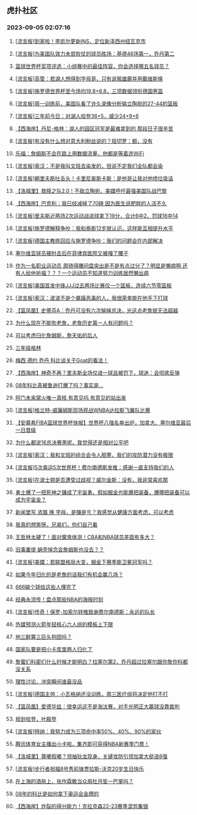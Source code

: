 ## 虎扑社区 
### 2023-09-05 02:07:16

1. [[流言板]到家啦！李凯尔更新INS，定位新泽西州纽瓦克市](https://bbs.hupu.com/61991399.html)

2. [[流言板]为美国队效力未尝败仗的球员胜场：基德46场第一，乔丹第二](https://bbs.hupu.com/61991348.html)

3. [篮球世界杯奖项评选：小组赛中的最佳阵容，你会选择哪五名球员？](https://bbs.hupu.com/61987557.html)

4. [[流言板]高管：若湖人想得到字母哥，只有说服雄鹿并用戴维斯换](https://bbs.hupu.com/61986536.html)

5. [[流言板]施罗德世界杯至今场均19.8+6.8，三项数据领衔德国男篮](https://bbs.hupu.com/61991201.html)

6. [[流言板]周一训练前，美国队看了许久录像分析输立陶宛的27-44的篮板](https://bbs.hupu.com/61989493.html)

7. [[流言板]三年前今日：对湖人哈登36+5，威少24+9+6](https://bbs.hupu.com/61991172.html)

8. [【西海岸】丹尼-格林：湖人的园区冠军是最难拿到的 那段日子很辛苦](https://bbs.hupu.com/61986572.html)

9. [[流言板]有没有什么想对意大利粉丝说的？班切罗：额，没有](https://bbs.hupu.com/61988632.html)

10. [乐福：詹姆斯不会在路上用数据流量，他都是等着连WiFi](https://bbs.hupu.com/61984723.html)

11. [[流言板]索汉：不是我叫文班去染发的，但说不定我们全队都会染](https://bbs.hupu.com/61989942.html)

12. [[流言板]朝里夫斯吐舌头！卡里尼奥斯卡斯：是他哥让我对他喷垃圾话](https://bbs.hupu.com/61984847.html)

13. [【洛城里】救赎之队2.0！不敌立陶宛，美媒呼吁最强美国队战巴黎](https://bbs.hupu.com/61985342.html)

14. [【西海岸】巴克利：我已经减掉了70磅 因为医生说肥胖的人活不久](https://bbs.hupu.com/61986186.html)

15. [[流言板]里夫斯近两场2次运动战进球拿下19分，合计6中2、罚球16中14](https://bbs.hupu.com/61984198.html)

16. [[流言板]施罗德解释争吵：我和泰斯12岁就认识，这样能互相提升水平](https://bbs.hupu.com/61987441.html)

17. [[流言板]德国主教练回应与施罗德争吵：我们的问题会在内部解决](https://bbs.hupu.com/61987730.html)

18. [塞尔维亚球员被肘击后在菲律宾医院又被嘎了腰子](https://bbs.hupu.com/61985673.html)

19. [作为一名职业运动员  周琦得腰间盘突出是不是有点过分了？明显是懒病啊  还有人给他祈福？？？一个运动员不知道努力训练居然懒出病](https://bbs.hupu.com/61991705.html)

20. [[流言板]美国首发中锋JJJ过去两场比赛仅一个篮板，连续六节零篮板](https://bbs.hupu.com/61983164.html)

21. [[流言板]索汉：波波不是个暴躁恶毒的人，我很荣幸能在他手下打球](https://bbs.hupu.com/61991053.html)

22. [【篮凤凰】史蒂芬A：乔丹可没有六次输掉总决，光这点老詹就无法超越](https://bbs.hupu.com/61987372.html)

23. [为什么现在不能吹老詹，老詹历史第一人有问题吗？](https://bbs.hupu.com/61991994.html)

24. [可以考虑归化詹姆斯，詹天佑的后人](https://bbs.hupu.com/61989011.html)

25. [三年级格林](https://bbs.hupu.com/61989219.html)

26. [梅西 德约 乔丹 科比谈关于Goat的看法！](https://bbs.hupu.com/61982743.html)

27. [【西海岸】神奇不再？里夫斯全场仅进一球且被罚下，球迷：会彻底反弹](https://bbs.hupu.com/61984869.html)

28. [08年科比真被鲁迪打爆了吗？事实是…](https://bbs.hupu.com/61992734.html)

29. [阿门未来窝火唯一真核 有意见吗 有意见的站出来](https://bbs.hupu.com/61992527.html)

30. [[流言板]格兰特-威廉姆斯现场观战WNBA达拉斯飞翼队比赛](https://bbs.hupu.com/61991232.html)

31. [【安慕希FIBA篮球世界杯快报】世界杯八强名单出炉，加拿大、塞尔维亚最后一日晋级](https://bbs.hupu.com/61983170.html)

32. [为什么都说16总决赛黑呢，我觉得还是相对公平吧](https://bbs.hupu.com/61991964.html)

33. [[流言板]索汉：我和文班的组合会令人胆寒，我们的攻防潜力没有极限](https://bbs.hupu.com/61989419.html)

34. [[流言板]5次奥运5次世界杯！费尔南德斯发推：感谢一直支持我们的人](https://bbs.hupu.com/61987219.html)

35. [[流言板]在波士顿是否遭受过歧视？威尔金斯：没有，我非常喜欢那](https://bbs.hupu.com/61990976.html)

36. [勇士爆了一把死神之镰成了宇宙勇，假如掘金也能爆把装备，爆哪把装备可以成为宇宙金？](https://bbs.hupu.com/61991605.html)

37. [新闻里写 浓眉 换 字母，是赚是亏？我感觉从健康方面考虑，可以考虑](https://bbs.hupu.com/61992153.html)

38. [我真的想笑呀，兄弟们，你们自己看](https://bbs.hupu.com/61991447.html)

39. [王哲林太硬了！面对魔鬼体测！CBA和NBA球员差距有多大？](https://bbs.hupu.com/61990590.html)

40. [旧事重提 蜗壳悼念会詹姆斯也没去？？](https://bbs.hupu.com/61992127.html)

41. [[流言板]美媒：若联盟格局大变，掘金下赛季能卫冕冠军吗？](https://bbs.hupu.com/61989928.html)

42. [如果今年归化的是老詹的话我们有机会赢几场？](https://bbs.hupu.com/61991736.html)

43. [666输个球给这些人懂完了](https://bbs.hupu.com/61992275.html)

44. [经典永流传！盘点那些NBA的海报时刻](https://bbs.hupu.com/61989900.html)

45. [[流言板]传奇！保罗-加索尔转推致谢费尔南德斯：永远的队长](https://bbs.hupu.com/61988978.html)

46. [外媒预测火箭年轻核心六人组的模板上下限](https://bbs.hupu.com/61990843.html)

47. [地三鲜算三巨头抱团吗？](https://bbs.hupu.com/61991751.html)

48. [国家队要是把小卡库里两人归化了](https://bbs.hupu.com/61991916.html)

49. [詹蜜们科密们什么时候才能明白？拉塞尔第2，乔丹超过拉塞尔跟你詹你科都没关系](https://bbs.hupu.com/61991819.html)

50. [理性讨论，冲突瞬间谁最没品](https://bbs.hupu.com/61988761.html)

51. [[流言板]德国主帅：小瓦格纳还没训练，周三医疗组将决定他打不打](https://bbs.hupu.com/61990379.html)

52. [【篮凤凰】爱德华兹：很幸运这不是淘汰赛，对手光明正大赢球没靠裁判](https://bbs.hupu.com/61985872.html)

53. [规划哈登，叶殿登](https://bbs.hupu.com/61986945.html)

54. [[流言板]特纳：我努力成为三项命中率50%、40%、90%的家伙](https://bbs.hupu.com/61990620.html)

55. [腾讯体育女主播出小卡啦，集齐即可获得NBA新赛季门票！](https://bbs.hupu.com/61989428.html)

56. [【洛城里】尊嘟假嘟？领袖狄龙现身，关键攻防引领加拿大挺进8强](https://bbs.hupu.com/61986362.html)

57. [[流言板]步行者祝福8号秀前锋贾拉斯-沃克20岁生日快乐](https://bbs.hupu.com/61991266.html)

58. [在上海的酒局上，张作霖敢当众扇杜月笙一巴掌吗？](https://bbs.hupu.com/61991046.html)

59. [08年的科比是如何拿下奥运会金牌的](https://bbs.hupu.com/61990462.html)

60. [【西海岸】炸裂的得分能力！克拉克森22-23赛季混剪集锦](https://bbs.hupu.com/61985420.html)

